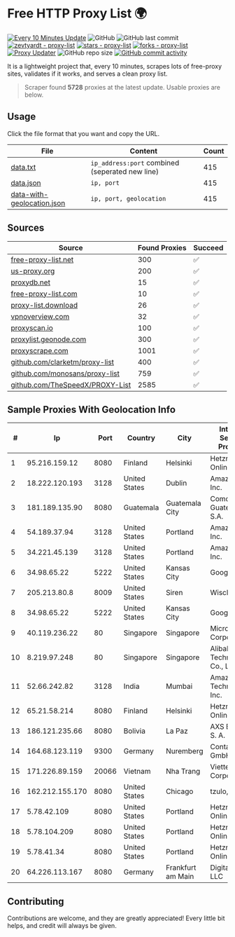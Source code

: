 
# Free HTTP Proxy List 🌍

[![Every 10 Minutes Update](https://github.com/mertguvencli/http-proxy-list/actions/workflows/main.yml/badge.svg?branch=main)](https://github.com/mertguvencli/http-proxy-list/actions/workflows/main.yml)
![GitHub](https://img.shields.io/github/license/mertguvencli/http-proxy-list)
![GitHub last commit](https://img.shields.io/github/last-commit/mertguvencli/http-proxy-list)
[![zevtyardt - proxy-list](https://img.shields.io/static/v1?label=zevtyardt&message=proxy-list&color=blue&logo=github)](https://github.com/zevtyardt/proxy-list "Go to GitHub repo")
[![stars - proxy-list](https://img.shields.io/github/stars/zevtyardt/proxy-list?style=social)](https://github.com/zevtyardt/proxy-list)
[![forks - proxy-list](https://img.shields.io/github/forks/zevtyardt/proxy-list?style=social)](https://github.com/zevtyardt/proxy-list)
[![Proxy Updater](https://github.com/zevtyardt/proxy-list/workflows/Proxy%20Updater/badge.svg)](https://github.com/zevtyardt/proxy-list/actions?query=workflow:"Proxy+Updater")
![GitHub repo size](https://img.shields.io/github/repo-size/zevtyardt/proxy-list)
[![GitHub commit activity](https://img.shields.io/github/commit-activity/m/zevtyardt/proxy-list?logo=commits)](https://github.com/zevtyardt/proxy-list/commits/main)

It is a lightweight project that, every 10 minutes, scrapes lots of free-proxy sites, validates if it works, and serves a clean proxy list.

> Scraper found **5728** proxies at the latest update. Usable proxies are below.

## Usage

Click the file format that you want and copy the URL.

|File|Content|Count|
|----|-------|-----|
|[data.txt](https://raw.githubusercontent.com/mertguvencli/http-proxy-list/main/proxy-list/data.txt)|`ip_address:port` combined (seperated new line)|415|
|[data.json](https://raw.githubusercontent.com/mertguvencli/http-proxy-list/main/proxy-list/data.json)|`ip, port`|415|
|[data-with-geolocation.json](https://raw.githubusercontent.com/mertguvencli/http-proxy-list/main/proxy-list/data-with-geolocation.json)|`ip, port, geolocation`|415|

## Sources

|Source|Found Proxies|Succeed|
|------|-------------|-------|
|[free-proxy-list.net](https://free-proxy-list.net)|300|✅|
|[us-proxy.org](https://www.us-proxy.org)|200|✅|
|[proxydb.net](http://proxydb.net)|15|✅|
|[free-proxy-list.com](https://free-proxy-list.com/?page=&port=&type%5B%5D=http&type%5B%5D=https&up_time=0&search=Search)|10|✅|
|[proxy-list.download](https://www.proxy-list.download/HTTP)|26|✅|
|[vpnoverview.com](https://vpnoverview.com/privacy/anonymous-browsing/free-proxy-servers)|32|✅|
|[proxyscan.io](https://www.proxyscan.io)|100|✅|
|[proxylist.geonode.com](https://proxylist.geonode.com/api/proxy-list?limit=300&page=1&sort_by=lastChecked&sort_type=desc&protocols=http,https)|300|✅|
|[proxyscrape.com](https://api.proxyscrape.com/v2/?request=displayproxies&protocol=http&timeout=10000&country=all&ssl=all&anonymity=all)|1001|✅|
|[github.com/clarketm/proxy-list](https://raw.githubusercontent.com/clarketm/proxy-list/master/proxy-list-raw.txt)|400|✅|
|[github.com/monosans/proxy-list](https://raw.githubusercontent.com/monosans/proxy-list/main/proxies/http.txt)|759|✅|
|[github.com/TheSpeedX/PROXY-List](https://raw.githubusercontent.com/TheSpeedX/PROXY-List/master/http.txt)|2585|✅|


## Sample Proxies With Geolocation Info

|#|Ip|Port|Country|City|Internet Service Provider|
|-|--|----|-------|----|-------------------------|
|1|95.216.159.12|8080|Finland|Helsinki|Hetzner Online GmbH|
|2|18.222.120.193|3128|United States|Dublin|Amazon.com, Inc.|
|3|181.189.135.90|8080|Guatemala|Guatemala City|Comcel Guatemala S.A.|
|4|54.189.37.94|3128|United States|Portland|Amazon.com, Inc.|
|5|34.221.45.139|3128|United States|Portland|Amazon.com, Inc.|
|6|34.98.65.22|5222|United States|Kansas City|Google LLC|
|7|205.213.80.8|8009|United States|Siren|WiscNet|
|8|34.98.65.22|5222|United States|Kansas City|Google LLC|
|9|40.119.236.22|80|Singapore|Singapore|Microsoft Corporation|
|10|8.219.97.248|80|Singapore|Singapore|Alibaba (US) Technology Co., Ltd.|
|11|52.66.242.82|3128|India|Mumbai|Amazon Technologies Inc.|
|12|65.21.58.214|8080|Finland|Helsinki|Hetzner Online GmbH|
|13|186.121.235.66|8080|Bolivia|La Paz|AXS Bolivia S. A.|
|14|164.68.123.119|9300|Germany|Nuremberg|Contabo GmbH|
|15|171.226.89.159|20066|Vietnam|Nha Trang|Viettel Corporation|
|16|162.212.155.170|8080|United States|Chicago|tzulo, inc.|
|17|5.78.42.109|8080|United States|Portland|Hetzner Online GmbH|
|18|5.78.104.209|8080|United States|Portland|Hetzner Online GmbH|
|19|5.78.41.34|8080|United States|Portland|Hetzner Online GmbH|
|20|64.226.113.167|8080|Germany|Frankfurt am Main|DigitalOcean, LLC|



## Contributing

Contributions are welcome, and they are greatly appreciated! Every
little bit helps, and credit will always be given.


